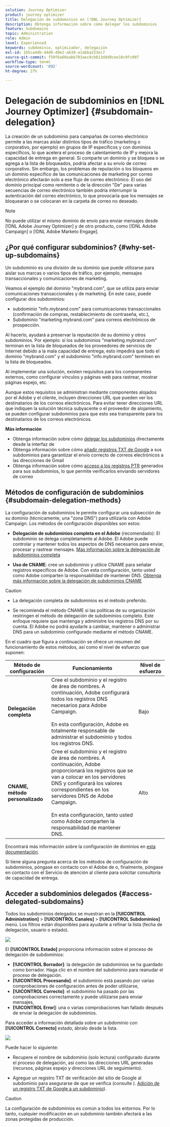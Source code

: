 ```yaml
---
solution: Journey Optimizer
product: journey optimizer
title: Delegación de subdominios en [!DNL Journey Optimizer]
description: Obtenga información sobre cómo delegar los subdominios
feature: Subdomains
topic: Administration
role: Admin
level: Experienced
keywords: subdominio, optimizador, delegación
exl-id: 1b5ca4db-44d9-49e2-ab39-a1abba223ec7
source-git-commit: f59f6a60aabb793aec0cb813ddd9cee10c0fc097
workflow-type: tm+mt
source-wordcount: '892'
ht-degree: 27%

---
```


# Delegación de subdominios en [!DNL Journey Optimizer] {#subdomain-delegation}

La creación de un subdominio para campañas de correo electrónico permite a las marcas aislar distintos tipos de tráfico (marketing o corporativo, por ejemplo) en grupos de IP específicos y con dominios específicos, lo que acelera el proceso de calentamiento de IP y mejora la capacidad de entrega en general. Si comparte un dominio y se bloquea o se agrega a la lista de bloqueados, podría afectar a su envío de correo corporativo. Sin embargo, los problemas de reputación o los bloqueos en un dominio específico de las comunicaciones de marketing por correo electrónico afectarán solo a ese flujo de correo electrónico. El uso del dominio principal como remitente o de la dirección &quot;De&quot; para varias secuencias de correo electrónico también podría interrumpir la autenticación del correo electrónico, lo que provocaría que los mensajes se bloquearan o se colocaran en la carpeta de correo no deseado.

>[!NOTE]
>
>No puede utilizar el mismo dominio de envío para enviar mensajes desde [!DNL Adobe Journey Optimizer] y de otro producto, como [!DNL Adobe Campaign] o [!DNL Adobe Marketo Engage].

## ¿Por qué configurar subdominios? {#why-set-up-subdomains}

Un subdominio es una división de su dominio que puede utilizarse para aislar sus marcas o varios tipos de tráfico, por ejemplo, mensajes transaccionales y comunicaciones de marketing.

Veamos el ejemplo del dominio &quot;mybrand.com&quot;, que se utiliza para enviar comunicaciones transaccionales y de marketing. En este caso, puede configurar dos subdominios:

* subdominio &quot;info.mybrand.com&quot; para comunicaciones transaccionales (confirmación de compras, restablecimiento de contraseña, etc.),
* Subdominio &quot;marketing.mybrand.com&quot; para correos electrónicos de prospección.

Al hacerlo, ayudará a preservar la reputación de su dominio y otros subdominios. Por ejemplo: si los subdominios &quot;marketing.mybrand.com&quot; terminan en la lista de bloqueados de los proveedores de servicios de Internet debido a la mala capacidad de entrega, esto impedirá que todo el dominio &quot;mybrand.com&quot; y el subdominio &quot;info.mybrand.com&quot; terminen en la lista de bloqueados.

Al implementar una solución, existen requisitos para los componentes externos, como configurar vínculos y páginas web para rastrear, mostrar páginas espejo, etc.

Aunque estos requisitos se administran mediante componentes alojados por el Adobe y el cliente, incluyen direcciones URL que pueden ver los destinatarios de los correos electrónicos. Para evitar tener direcciones URL que indiquen la solución técnica subyacente o el proveedor de alojamiento, se pueden configurar subdominios para que esto sea transparente para los destinatarios de los correos electrónicos.

**Más información**

* Obtenga información sobre cómo [delegar los subdominios](delegate-subdomain.md) directamente desde la interfaz de
* Obtenga información sobre cómo [añadir registros TXT de Google](google-txt.md) a sus subdominios para garantizar el envío correcto de correos electrónicos a las direcciones de Gmail
* Obtenga información sobre cómo [acceso a los registros PTR](ptr-records.md) generados para sus subdominios, lo que permite verificarlos enviando servidores de correo

## Métodos de configuración de subdominios {#subdomain-delegation-methods}

La configuración de subdominios le permite configurar una subsección de su dominio (técnicamente, una &quot;zona DNS&quot;) para utilizarla con Adobe Campaign. Los métodos de configuración disponibles son estos:

* **Delegación de subdominios completa en el Adobe** (recomendado): El subdominio se delega completamente al Adobe. El Adobe puede controlar y mantener todos los aspectos de DNS necesarios para enviar, procesar y rastrear mensajes. [Más información sobre la delegación de subdominios completa](delegate-subdomain.md#full-subdomain-delegation)

* **Uso de CNAME**: cree un subdominio y utilice CNAME para señalar registros específicos de Adobe. Con esta configuración, tanto usted como Adobe comparten la responsabilidad de mantener DNS. [Obtenga más información sobre la delegación de subdominios CNAME](delegate-subdomain.md#cname-subdomain-delegation)

>[!CAUTION]
>
>* La delegación completa de subdominios es el método preferido.
>
>* Se recomienda el método CNAME si las políticas de su organización restringen el método de delegación de subdominios completo. Este enfoque requiere que mantenga y administre los registros DNS por su cuenta. El Adobe no podrá ayudarle a cambiar, mantener o administrar DNS para un subdominio configurado mediante el método CNAME.

En el cuadro que figura a continuación se ofrece un resumen del funcionamiento de estos métodos, así como el nivel de esfuerzo que suponen:

| Método de configuración | Funcionamiento | Nivel de esfuerzo |
|---|---|---|
| **Delegación completa** | Cree el subdominio y el registro de área de nombres. A continuación, Adobe configurará todos los registros DNS necesarios para Adobe Campaign.<br/><br/>En esta configuración, Adobe es totalmente responsable de administrar el subdominio y todos los registros DNS. | Bajo |
| **CNAME, método personalizado** | Cree el subdominio y el registro de área de nombres. A continuación, Adobe proporcionará los registros que se van a colocar en los servidores DNS y configurará los valores correspondientes en los servidores DNS de Adobe Campaign.<br/><br/>En esta configuración, tanto usted como Adobe comparten la responsabilidad de mantener DNS. | Alto |

Encontrará más información sobre la configuración de dominios en [esta documentación](https://experienceleague.adobe.com/docs/deliverability-learn/deliverability-best-practice-guide/additional-resources/product-specific-resources/campaign/ac-domain-name-setup.html?lang=es).

Si tiene alguna pregunta acerca de los métodos de configuración de subdominios, póngase en contacto con el Adobe de o, finalmente, póngase en contacto con el Servicio de atención al cliente para solicitar consultoría de capacidad de entrega.

## Acceder a subdominios delegados {#access-delegated-subdomains}

Todos los subdominios delegados se muestran en la **[!UICONTROL Administration]** > **[!UICONTROL Canales]** > **[!UICONTROL Subdominios]** menú. Los filtros están disponibles para ayudarle a refinar la lista (fecha de delegación, usuario o estado).

![](assets/subdomain-list.png)

El **[!UICONTROL Estado]** proporciona información sobre el proceso de delegación de subdominios:

* **[!UICONTROL Borrador]**: la delegación de subdominios se ha guardado como borrador. Haga clic en el nombre del subdominio para reanudar el proceso de delegación.
* **[!UICONTROL Procesando]**: el subdominio está pasando por varias comprobaciones de configuración antes de poder utilizarse,
* **[!UICONTROL Correcto]**: el subdominio ha pasado por las comprobaciones correctamente y puede utilizarse para enviar mensajes,
* **[!UICONTROL Error]**: una o varias comprobaciones han fallado después de enviar la delegación de subdominios.

Para acceder a información detallada sobre un subdominio con **[!UICONTROL Correcto]** estado, ábralo desde la lista.

![](assets/subdomain-delegated.png)

Puede hacer lo siguiente:

* Recupere el nombre de subdominio (solo lectura) configurado durante el proceso de delegación, así como las direcciones URL generadas (recursos, páginas espejo y direcciones URL de seguimiento).

* Agregue un registro TXT de verificación del sitio de Google al subdominio para asegurarse de que se verifica (consulte ). [Adición de un registro TXT de Google a un subdominio](google-txt.md)).


>[!CAUTION]
>
>La configuración de subdominios es común a todos los entornos. Por lo tanto, cualquier modificación en un subdominio también afectará a las zonas protegidas de producción.
